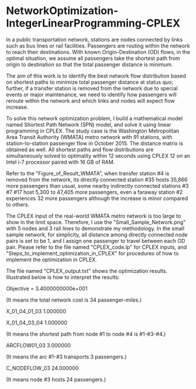 # NetworkOptimization-IntegerLinearProgramming-CPLEX

In a public transportation network, stations are nodes connected by links such as bus lines or rail facilities. Passengers are routing within the network to reach their destinations. With known Origin-Destination (OD) flows, in the optimal situation, we assume all passengers take the shortest path from origin to destination so that the total passenger distance is minimum. 

The aim of this work is to identify the best network flow distribution based on shortest paths to minimize total passenger distance at status quo; further, if a transfer station is removed from the network due to special events or major maintenance, we need to identify how passengers will reroute within the network and which links and nodes will expect flow increase. 

To solve this network optimization problem, I build a mathematical model named Shortest Path Network (SPN) model, and solve it using linear programming in CPLEX. The study case is the Washington Metropolitan Area Transit Authority (WMATA) metro network with 91 stations, with station-to-station passenger flow in October 2015. The distance matrix is obtained as well. All shortest paths and flow distributions are simultaneously solved to optimality within 12 seconds using CPLEX 12 on an Intel i-7 processor paired with 16 GB of RAM. 

Refer to the "Figure_of_Result_WMATA", when transfer station #4 is removed from the network, its directly connected station #35 hosts 35,866 more passengers than usual, some nearby indirectly connected stations #3 #7 #17 host 5,300 to 47,405 more passengers, even a faraway station #2 experiences 32 more passengers although the increase is minor compared to others.

The CPLEX input of the real-world WMATA metro network is too large to show in the limit space. Therefore, I use the "Small_Sample_Network.png" with 5 nodes and 3 rail lines to demonstrate my methodology. In the small sample network, for simplicity, all distance among directly connected node pairs is set to be 1, and I assign one passenger to travel between each OD pair. Please refer to the file named "CPLEX_code.lp" for CPLEX inputs, and "Steps_to_implement_optimization_in_CPLEX" for procedures of how to implement the optimization in CPLEX.

The file named "CPLEX_output.txt" shows the optimization results. Illustrated below is how to interpret the results:

Objective = 3.4000000000e+001

(It means the total network cost is 34 passenger-miles.)


X_01_04_01_03                 1.000000

X_01_04_03_04                 1.000000

(It means the shortest path from node #1 to node #4 is #1-#3-#4.)


ARCFLOW01_03                  3.000000

(It means the arc #1-#3 transports 3 passengers.)


C_NODEFLOW_03                24.000000

(It means node #3 hosts 24 passengers.)




